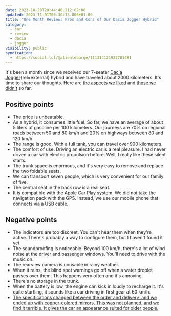 ```yaml
---
date: 2023-10-28T20:44:40.212+02:00
updated: 2023-11-01T06:30:13.006+01:00
title: "One Month Review: Pros and Cons of Our Dacia Jogger Hybrid"
category:
  - car
  - review
  - dacia
  - jogger
visibility: public
syndication:
  - https://social.lol/@alienlebarge/111314121922701481
---
```


It's been a month since we received our 7-seater [Dacia Jogger](https://en.wikipedia.org/wiki/Dacia_Jogger){rel=external} hybrid and have traveled about 2000 kilometers. It's time to share our thoughts. Here are [the aspects we liked](#positive-points) and [those we didn't](#negative-points) so far.

## Positive points

-  The price is unbeatable.
-  As a hybrid, it consumes little fuel. So far, we have an average of about 5 liters of gasoline per 100 kilometers. Our journeys are 70% on regional roads between 50 and 80 km/h and 20% on highways between 80 and 120 km/h.
-  The range is good. With a full tank, you can travel over 900 kilometers.
-  The comfort of use. Driving an electric car is a real pleasure. I had never driven a car with electric propulsion before. Well, I really like these silent starts.
-  The trunk space is enormous, and it's very easy to remove and replace the two foldable seats.
-  We can transport seven people, which is very convenient for our family of five.
-  The central seat in the back row is a real seat.
-  It is compatible with the Apple Car Play system. We did not take the navigation pack with the GPS. Instead, we use our mobile phone that connects via a USB cable.

## Negative points

-  The indicators are too discreet. You can't hear them when they're active. There's probably a way to configure them, but I haven't found it yet.
-  The soundproofing is noticeable. Beyond 100 km/h, there's a lot of wind noise at the driver and passenger windows. You'll need to drive with the music on.
-  The rearview camera is unusable in rainy weather.
-  When it rains, the blind spot warnings go off when a water droplet passes over them. This happens very often and it's annoying.
-  There's no storage in the trunk.
-  When the battery is low, the engine can kick in loudly to recharge it. It's quite startling, it sounds like a car driving in first gear at 60 km/h.
- <ins datetime="2023-11-01T06:29:57-02:00">The specifications changed between the order and delivery, and we ended up with copper-colored mirrors. This was not planned, and we find it terrible. It gives the car an appearance suited for older people.</ins>
